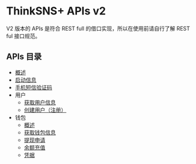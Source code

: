 # ThinkSNS+ APIs v2

V2 版本的 APIs 是符合 REST full 的借口实现，所以在使用前请自行了解 REST ful 接口规范。

## APIs 目录

- [概述](overview.md)
- [启动信息](bootstrappers.md)
- [手机短信验证码](verify-code.md)
- 用户
    - [获取用户信息](user/show.md)
    - [创建用户（注册）](user/create.md)
- 钱包
    - [概述](wallet/readme.md)
    - [获取钱包信息](wallet/show.md)
    - [提现申请](wallet/cashes.md)
    - [余额充值](wallet/recharge.md)
    - [凭据](wallet/charge.md)

